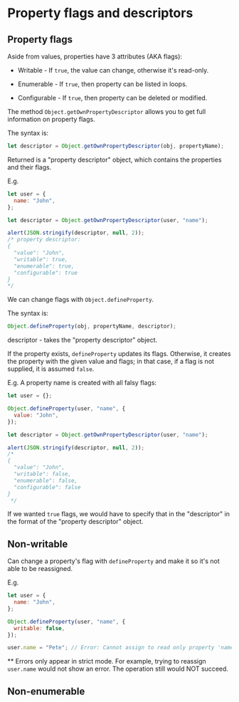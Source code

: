 # Property flags and descriptors

## Property flags

Aside from values, properties have 3 attributes (AKA flags):

- Writable - If `true`, the value can change, otherwise it's read-only.

- Enumerable - If `true`, then property can be listed in loops.

- Configurable - If `true`, then property can be deleted or modified.

The method `Object.getOwnPropertyDescriptor` allows you to get full information on property flags.

The syntax is:

```js
let descriptor = Object.getOwnPropertyDescriptor(obj, propertyName);
```

Returned is a "property descriptor" object, which contains the properties and their flags.

E.g.

```js
let user = {
  name: "John",
};

let descriptor = Object.getOwnPropertyDescriptor(user, "name");

alert(JSON.stringify(descriptor, null, 2));
/* property descriptor:
{
  "value": "John",
  "writable": true,
  "enumerable": true,
  "configurable": true
}
*/
```

We can change flags with `Object.defineProperty`.

The syntax is:

```js
Object.defineProperty(obj, propertyName, descriptor);
```

descriptor - takes the "property descriptor" object.

If the property exists, `defineProperty` updates its flags. Otherwise, it creates the property with the given value and flags; in that case, if a flag is not supplied, it is assumed `false`.

E.g. A property name is created with all falsy flags:

```js
let user = {};

Object.defineProperty(user, "name", {
  value: "John",
});

let descriptor = Object.getOwnPropertyDescriptor(user, "name");

alert(JSON.stringify(descriptor, null, 2));
/*
{
  "value": "John",
  "writable": false,
  "enumerable": false,
  "configurable": false
}
 */
```

If we wanted `true` flags, we would have to specify that in the "descriptor" in the format of the "property descriptor" object.

## Non-writable

Can change a property's flag with `defineProperty` and make it so it's not able to be reassigned.

E.g.

```js
let user = {
  name: "John",
};

Object.defineProperty(user, "name", {
  writable: false,
});

user.name = "Pete"; // Error: Cannot assign to read only property 'name'
```

\*\* Errors only appear in strict mode. For example, trying to reassign `user.name` would not show an error. The operation still would NOT succeed.

## Non-enumerable
